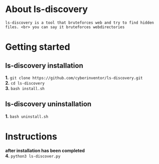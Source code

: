 # About ls-discovery
```ls-discovery is a tool that bruteforces web and try to find hidden files. <br> you can say it bruteforces webdirectories```
# Getting started
## ls-discovery installation
**1.** ```git clone https://github.com/cyberinventor/ls-discovery.git```
<br>
 **2.** ```cd ls-discovery```
<br>
**3.** ```bash install.sh```
<br>
## ls-discovery uninstallation
**1.** ```bash uninstall.sh```
# Instructions
**after installation has been completed**
<br>
**4.** ```python3 ls-discover.py```
